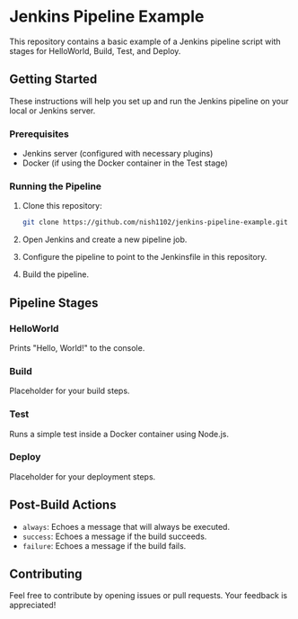 # Jenkins Pipeline Example

This repository contains a basic example of a Jenkins pipeline script with stages for HelloWorld, Build, Test, and Deploy.

## Getting Started

These instructions will help you set up and run the Jenkins pipeline on your local or Jenkins server.

### Prerequisites

- Jenkins server (configured with necessary plugins)
- Docker (if using the Docker container in the Test stage)

### Running the Pipeline

1. Clone this repository:

    ```bash
    git clone https://github.com/nish1102/jenkins-pipeline-example.git
    ```

2. Open Jenkins and create a new pipeline job.

3. Configure the pipeline to point to the Jenkinsfile in this repository.

4. Build the pipeline.

## Pipeline Stages

### HelloWorld

Prints "Hello, World!" to the console.

### Build

Placeholder for your build steps.

### Test

Runs a simple test inside a Docker container using Node.js.

### Deploy

Placeholder for your deployment steps.

## Post-Build Actions

- `always`: Echoes a message that will always be executed.
- `success`: Echoes a message if the build succeeds.
- `failure`: Echoes a message if the build fails.

## Contributing

Feel free to contribute by opening issues or pull requests. Your feedback is appreciated!

